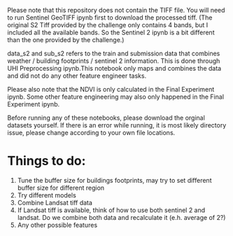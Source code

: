 Please note that this repository does not contain the TIFF file. You will need to run Sentinel GeoTIFF ipynb first to download the processed tiff. (The original S2 Tiff provided by the challenge only contains 4 bands, but I included all the available bands. So the Sentinel 2 ipynb is a bit different than the one provided by the challenge.) 

data_s2 and sub_s2 refers to the train and submission data that combines weather / building footprints / sentinel 2 information. This is done through UHI Preprocessing ipynb.This notebook only maps and combines the data and did not do any other feature engineer tasks. 

Please also note that the NDVI is only calculated in the Final Experiment ipynb. Some other feature engineering may also only happened in the Final Experiment ipynb. 

Before running any of these notebooks, please download the orginal datasets yourself. If there is an error while running, it is most likely directory issue, please change according to your own file locations.

# Things to do:
1. Tune the buffer size for buildings footprints, may try to set different buffer size for different region
2. Try different models
3. Combine Landsat tiff data
4. If Landsat tiff is available, think of how to use both sentinel 2 and landsat. Do we combine both data and recalculate it (e.h. average of 2?)
5. Any other possible features
   

